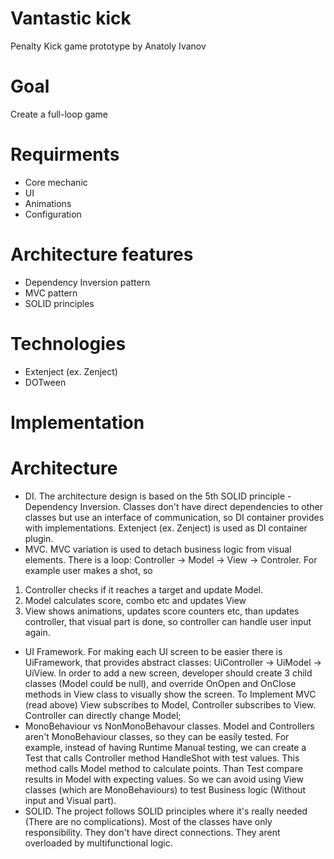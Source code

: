 # Vantastic kick
Penalty Kick game prototype
by Anatoly Ivanov
# Goal
Create a full-loop game
# Requirments
- Core mechanic
- UI
- Animations
- Configuration
# Architecture features
- Dependency Inversion pattern
- MVC pattern
- SOLID principles
# Technologies
- Extenject (ex. Zenject)
- DOTween
# Implementation
# Architecture
- DI.
The architecture design is based on the 5th SOLID principle - Dependency Inversion.
Classes don't have direct dependencies to other classes but use an interface of communication, so
DI container provides with implementations. Extenject (ex. Zenject) is used as DI container plugin.
- MVC. 
MVC variation is used to detach business logic from visual elements. There is a loop: 
Controller -> Model -> View -> Controler.
For example user makes a shot, so
1. Controller checks if it reaches a target and update Model.
2. Model calculates score, combo etc and updates View
3. View shows animations, updates score counters etc, than updates controller, that
visual part is done, so controller can handle user input again.
- UI Framework.
For making each UI screen to be easier there is UiFramework, that provides abstract classes:
UiController -> UiModel -> UiView.
In order to add a new screen, developer should create 3 child classes (Model could be null),
and override OnOpen and OnClose methods in View class to visually show the screen.
To Implement MVC (read above) View subscribes to Model, Controller subscribes to View.
Controller can directly change Model;
- MonoBehaviour vs NonMonoBehavour classes.
Model and Controllers aren't MonoBehaviour classes, so they can be easily tested.
For example, instead of having Runtime Manual testing, we can create a Test that
calls Controller method HandleShot with test values. This method calls Model method
to calculate points. Than Test compare results in Model with expecting values.
So we can avoid using View classes (which are MonoBehaviours) to test Business logic
(Without input and Visual part).
- SOLID.
The project follows SOLID principles where it's really needed (There are no complications).
Most of the classes have only responsibility. They don't have direct connections. They arent overloaded by
multifunctional logic.
